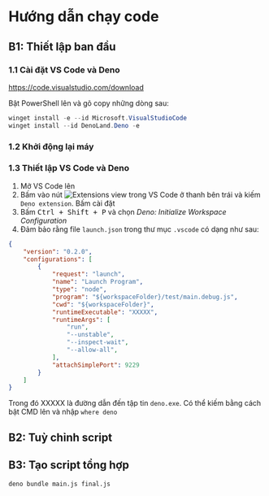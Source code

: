 # Hướng dẫn chạy code
## B1: Thiết lập ban đầu

### 1.1 Cài đặt VS Code và Deno

<https://code.visualstudio.com/download>

Bật PowerShell lên và gõ copy những dòng sau:

```PowerShell
winget install -e --id Microsoft.VisualStudioCode
winget install --id DenoLand.Deno -e
```

### 1.2 Khởi động lại máy

### 1.3 Thiết lập VS Code và Deno

1. Mở VS Code lên
2. Bấm vào nút ![Extensions view trong VS Code](https://code.visualstudio.com/assets/docs/editor/extension-marketplace/extensions-view-icon.png) ở thanh bên trái và kiếm `Deno extension`. Bấm cài đặt
3. Bấm <kbd>Ctrl + Shift + P</kbd> và chọn *Deno: Initialize Workspace Configuration*
4. Đảm bảo rằng file `launch.json` trong thư mục `.vscode` có dạng như sau:

```json
{
    "version": "0.2.0",
    "configurations": [
        {
            "request": "launch",
            "name": "Launch Program",
            "type": "node",
            "program": "${workspaceFolder}/test/main.debug.js",
            "cwd": "${workspaceFolder}",
            "runtimeExecutable": "XXXXX",
            "runtimeArgs": [
                "run",
                "--unstable",
                "--inspect-wait",
                "--allow-all",
            ],
            "attachSimplePort": 9229
        }
    ]
}
```
Trong đó XXXXX là đường dẫn đến tập tin `deno.exe`. Có thể kiếm bằng cách bật CMD lên và nhập `where deno`

## B2: Tuỳ chỉnh script

## B3: Tạo script tổng hợp
```
deno bundle main.js final.js
```
